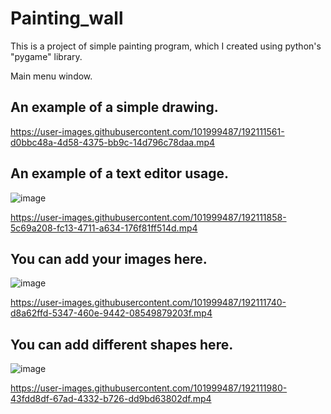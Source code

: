 # Painting_wall
This is a project of simple painting program, which I created using python's "pygame" library.

Main menu window.

## An example of a simple drawing.
https://user-images.githubusercontent.com/101999487/192111561-d0bbc48a-4d58-4375-bb9c-14d796c78daa.mp4



## An example of a text editor usage.
![image](https://user-images.githubusercontent.com/101999487/179178894-f9e81a47-3169-4db9-a00d-8e6c7a572a83.png)

https://user-images.githubusercontent.com/101999487/192111858-5c69a208-fc13-4711-a634-176f81ff514d.mp4

## You can add your images here.

![image](https://user-images.githubusercontent.com/101999487/179980325-78e39cf8-a7fc-43a6-b9f2-490012feaa48.png)


https://user-images.githubusercontent.com/101999487/192111740-d8a62ffd-5347-460e-9442-08549879203f.mp4


## You can add different shapes here.
![image](https://user-images.githubusercontent.com/101999487/179743859-297c04c4-08d4-43c0-91a3-ced8616205d3.png)



https://user-images.githubusercontent.com/101999487/192111980-43fdd8df-67ad-4332-b726-dd9bd63802df.mp4

